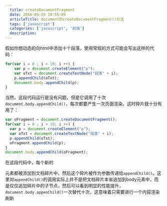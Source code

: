 ```yaml
---
  title: createDocumentFragment
  date: 2016-05-29 18:55:09
  articleTitle: document的createDocumentFragment()方法
  tags: ['javascript']
  categories: ['javascript', '前端']
  description:
---
```



假如你想动态的向html中添加十个段落，使用常规的方式可能会写出这样的代码：
```js
for(var i = 0 ; i < 10; i ++) {
    var p = document.createElement("p");
    var oTxt = document.createTextNode("段落" + i);
    p.appendChild(oTxt);
    document.body.appendChild(p);
}
```

当然，这段代码运行是没有问题，但是它调用了十次`document.body.appendChild()`，每次都要产生一次页面渲染。这时碎片就十分有用了：
```js
var oFragment = document.createDocumentFragment();
for(var i = 0 ; i < 10; i ++) {
  var p = document.createElement("p");
  var oTxt = document.createTextNode("段落" + i);
  p.appendChild(oTxt);
  oFragment.appendChild(p);
}
document.body.appendChild(oFragment);
```

在这段代码中，每个新的<p/>元素都被添加到文档碎片中，然后这个碎片被作为参数传递给`appendChild()`。这里对`appendChild()`的调用实际上并不是把文档碎片本省追加到body元素中，而是仅仅追加碎片中的子节点，然后可以看到明显的性能提升，`document.body.appenChild()`一次替代十次，这意味着只需要进行一个内容渲染刷新

